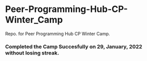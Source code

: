 # Peer-Programming-Hub-CP-Winter_Camp
Repo. for Peer Programming Hub CP Winter Camp.
<h3> Completed the Camp Succesfully on 29, January, 2022 without losing streak.</h3>
